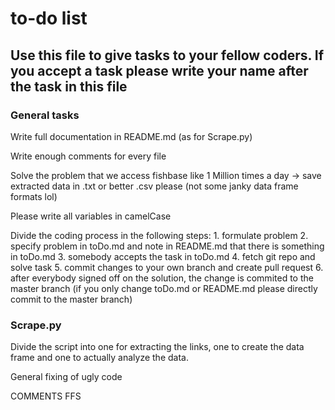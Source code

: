 # to-do list

## Use this file to give tasks to your fellow coders. If you accept a task please write your name after the task in this file

### General tasks

Write full documentation in README.md (as for Scrape.py)

Write enough comments for every file

Solve the problem that we access fishbase like 1 Million times a day -> save extracted data in .txt or better .csv please (not some janky data frame formats lol)

Please write all variables in camelCase

Divide the coding process in the following steps: 1. formulate problem 2. specify problem in toDo.md and note in README.md that there is something in toDo.md 3. somebody accepts the task in toDo.md 4. fetch git repo and solve task 5. commit changes to your own branch and create pull request 6. after everybody signed off on the solution, the change is commited to the master branch (if you only change toDo.md or README.md please directly commit to the master branch)

### Scrape.py
Divide the script into one for extracting the links, one to create the data frame and one to actually analyze the data.

General fixing of ugly code

COMMENTS FFS
